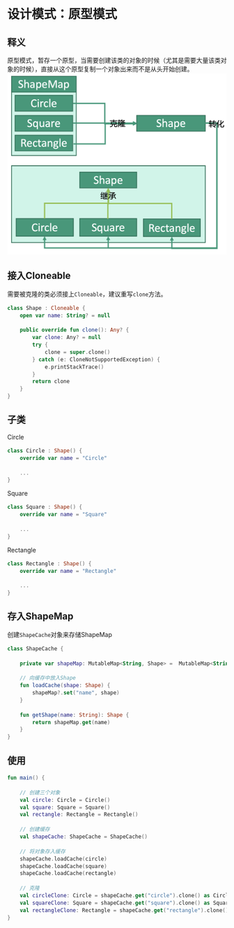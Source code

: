 # 设计模式：原型模式


## 释义
原型模式，暂存一个原型，当需要创建该类的对象的时候（尤其是需要大量该类对象的时候），直接从这个原型复制一个对象出来而不是从头开始创建。
![a1b59f8549bb36211a237d4f059a3141](设计模式：原型模式.resources/45A35061-DE3E-4CC3-87EB-4CB90A6BAFF8.png "原型模式")


## 接入Cloneable
需要被克隆的类必须接上`Cloneable`，建议重写`clone`方法。
```kotlin
class Shape : Cloneable {
    open var name: String? = null

    public override fun clone(): Any? {
        var clone: Any? = null
        try {
            clone = super.clone()
        } catch (e: CloneNotSupportedException) {
            e.printStackTrace()
        }
        return clone
    }
}
```

## 子类
Circle
```kotlin
class Circle : Shape() {
    override var name = "Circle"
    
    ...
}
```

Square
```kotlin
class Square : Shape() {
    override var name = "Square"
    
    ...
}
```

Rectangle
```kotlin
class Rectangle : Shape() {
    override var name = "Rectangle"
    
    ...
}
```

## 存入ShapeMap
创建`ShapeCache`对象来存储ShapeMap
```kotlin
class ShapeCache {

    private var shapeMap: MutableMap<String, Shape> =  MutableMap<String, Shape>()

    // 向缓存中放入Shape
    fun loadCache(shape: Shape) {
        shapeMap?.set("name", shape)
    }
    
    fun getShape(name: String): Shape {
        return shapeMap.get(name)
    }
}
```


## 使用
```kotlin
fun main() {
    
    // 创建三个对象
    val circle: Circle = Circle()
    val square: Square = Square()
    val rectangle: Rectangle = Rectangle()
    
    // 创建缓存
    val shapeCache: ShapeCache = ShapeCache()
    
    // 将对象存入缓存
    shapeCache.loadCache(circle)
    shapeCache.loadCache(square)
    shapeCache.loadCache(rectangle)
    
    // 克隆
    val circleClone: Circle = shapeCache.get("circle").clone() as Circle
    val squareClone: Square = shapeCache.get("square").clone() as Square
    val rectangleClone: Rectangle = shapeCache.get("rectangle").clone() as Rectangle
}
```






